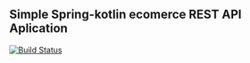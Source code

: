 ## Simple Spring-kotlin ecomerce REST API Aplication

[![Build Status](https://travis-ci.com/MohOsman/spring-kotlin-ecommerce-.svg?branch=master)](https://travis-ci.com/MohOsman/spring-kotlin-ecommerce-)
